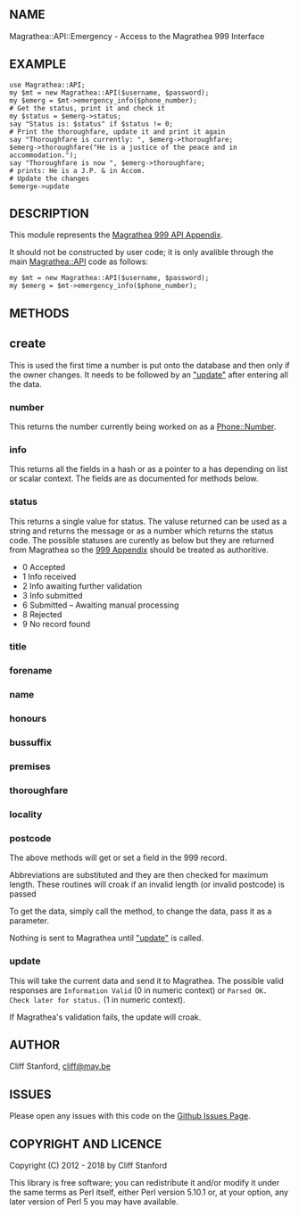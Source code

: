 ## NAME

Magrathea::API::Emergency - Access to the Magrathea 999 Interface

## EXAMPLE

    use Magrathea::API;
    my $mt = new Magrathea::API($username, $password);
    my $emerg = $mt->emergency_info($phone_number);
    # Get the status, print it and check it
    my $status = $emerg->status;
    say "Status is: $status" if $status != 0;
    # Print the thoroughfare, update it and print it again
    say "Thoroughfare is currently: ", $emerg->thoroughfare;
    $emerg->thoroughfare("He is a justice of the peace and in accommodation.");
    say "Thoroughfare is now ", $emerg->thoroughfare;
    # prints: He is a J.P. & in Accom.
    # Update the changes
    $emerge->update

## DESCRIPTION

This module represents the
[Magrathea 999 API Appendix](https://www.magrathea-telecom.co.uk/assets/Client-Downloads/Magrathea-NTSAPI-999-Appendix.pdf).

It should not be constructed by user code; it is only avalible through
the main [Magrathea::API](https://metacpan.org/pod/Magrathea::API) code as follows:

    my $mt = new Magrathea::API($username, $password);
    my $emerg = $mt->emergency_info($phone_number);

## METHODS

## create

This is used the first time a number is put onto the database and
then only if the owner changes.  It needs to be followed by an
["update"](#update) after entering all the data.

### number

This returns the number currently being worked on as a [Phone::Number](https://metacpan.org/pod/Phone::Number).

### info

This returns all the fields in a hash or as a pointer to a has
depending on list or scalar context.  The fields are as documented for
methods below.

### status

This returns a single value for status.  The valuse returned can be
used as a string and returns the message or as a number which returns
the status code.  The possible statuses are curently as below but they
are returned from Magrathea so the
[999 Appendix](https://www.magrathea-telecom.co.uk/assets/Client-Downloads/Magrathea-NTSAPI-999-Appendix.pdf)
should be treated as authoritive.

- 0 Accepted
- 1 Info received
- 2 Info awaiting further validation
- 3 Info submitted
- 6 Submitted – Awaiting manual processing
- 8 Rejected
- 9 No record found

### title

### forename

### name

### honours

### bussuffix

### premises

### thoroughfare

### locality

### postcode

The above methods will get or set a field in the 999 record.

Abbreviations are substituted and they are then checked for
maximum length.  These routines will croak if an invalid length
(or invalid postcode) is passed

To get the data, simply call the method, to change the data, pass
it as a parameter.

Nothing is sent to Magrathea until ["update"](#update) is called.

### update

This will take the current data and send it to Magrathea.  The possible
valid responses are `Information Valid` (0 in numeric context) or
`Parsed OK. Check later for status.` (1 in numeric context).

If Magrathea's validation fails, the update will croak.

## AUTHOR

Cliff Stanford, <cliff@may.be>

## ISSUES

Please open any issues with this code on the
[Github Issues Page](https://github.com/CliffS/magrathea-api/issues).

## COPYRIGHT AND LICENCE

Copyright (C) 2012 - 2018 by Cliff Stanford

This library is free software; you can redistribute it and/or modify
it under the same terms as Perl itself, either Perl version 5.10.1 or,
at your option, any later version of Perl 5 you may have available.
